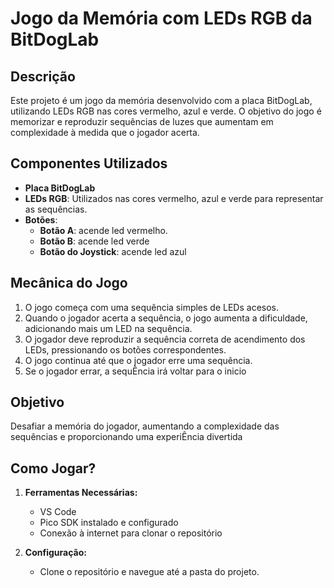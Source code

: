 # Jogo da Memória com LEDs RGB da BitDogLab

## Descrição
Este projeto é um jogo da memória desenvolvido com a placa BitDogLab, utilizando LEDs RGB nas cores vermelho, azul e verde. O objetivo do jogo é memorizar e reproduzir sequências de luzes que aumentam em complexidade à medida que o jogador acerta.

## Componentes Utilizados
- **Placa BitDogLab**
- **LEDs RGB**: Utilizados nas cores vermelho, azul e verde para representar as sequências.
- **Botões**:
  - **Botão A**: acende led vermelho.
  - **Botão B**: acende led verde
  - **Botão do Joystick**: acende led azul

## Mecânica do Jogo
1. O jogo começa com uma sequência simples de LEDs acesos.
2. Quando o jogador acerta a sequência, o jogo aumenta a dificuldade, adicionando mais um LED na sequência.
3. O jogador deve reproduzir a sequência correta de acendimento dos LEDs, pressionando os botões correspondentes.
4. O jogo continua até que o jogador erre uma sequência.
5. Se o jogador errar, a sequÊncia irá voltar para o inicio

## Objetivo
Desafiar a memória do jogador, aumentando a complexidade das sequências e proporcionando uma experiÊncia divertida

## Como Jogar?

1. **Ferramentas Necessárias:**
   - VS Code
   - Pico SDK instalado e configurado
   - Conexão à internet para clonar o repositório

2. **Configuração:**
   - Clone o repositório e navegue até a pasta do projeto.
